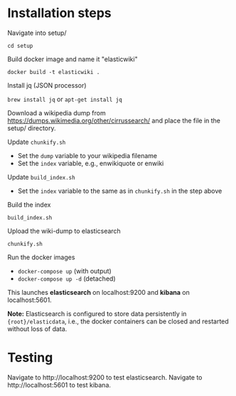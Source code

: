 Installation steps
====

Navigate into setup/

`cd setup`

Build docker image and name it "elasticwiki"

`docker build -t elasticwiki .`

Install jq (JSON processor)

`brew install jq` or `apt-get install jq`

Download a wikipedia dump from https://dumps.wikimedia.org/other/cirrussearch/ and place the file in the setup/ directory.

Update `chunkify.sh`
- Set the `dump` variable to your wikipedia filename
- Set the `index` variable, e.g., enwikiquote or enwiki

Update `build_index.sh`
- Set the `index` variable to the same as in `chunkify.sh` in the step above

Build the index

`build_index.sh`

Upload the wiki-dump to elasticsearch

`chunkify.sh`

Run the docker images
- `docker-compose up` (with output)
- `docker-compose up -d` (detached)

This launches **elasticsearch** on localhost:9200 and **kibana** on localhost:5601.

**Note:** Elasticsearch is configured to store data persistently in `{root}/elasticdata`, i.e., the docker containers can be closed and restarted without loss of data.

Testing
====
Navigate to http://localhost:9200 to test elasticsearch. Navigate to http://localhost:5601 to test kibana.

